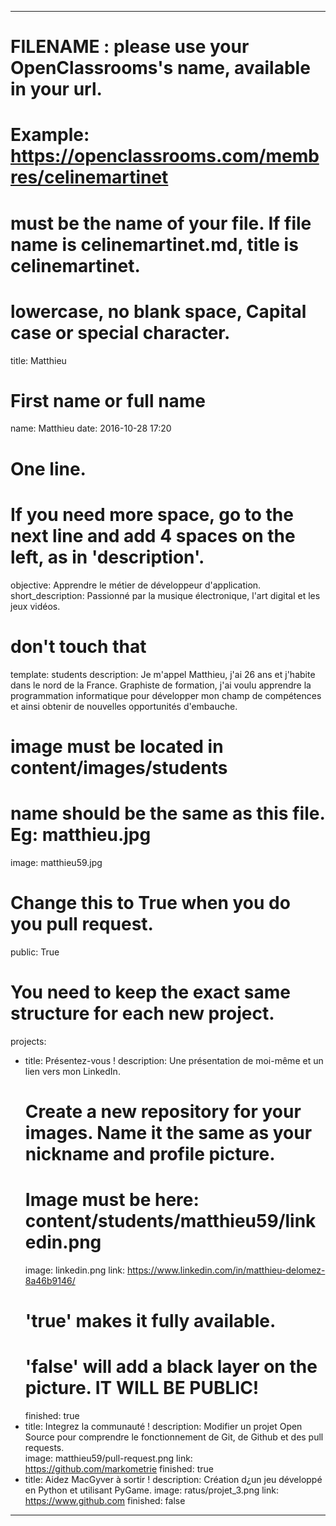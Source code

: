 
---

# FILENAME : please use your OpenClassrooms's name, available in your url.
# Example: https://openclassrooms.com/membres/celinemartinet
# must be the name of your file. If file name is celinemartinet.md, title is celinemartinet.
# lowercase, no blank space, Capital case or special character.
title: Matthieu

# First name or full name
name: Matthieu
date: 2016-10-28 17:20

# One line.
# If you need more space, go to the next line and add 4 spaces on the left, as in 'description'.
objective: Apprendre le métier de développeur d'application.
short_description: Passionné par la musique électronique, l'art digital et les jeux vidéos.

# don't touch that
template: students
description:
    Je m'appel Matthieu, j'ai 26 ans et j'habite dans le nord de la France. Graphiste de formation, j'ai voulu apprendre la programmation informatique pour développer mon champ de compétences et ainsi obtenir de nouvelles opportunités d'embauche. 

# image must be located in content/images/students
# name should be the same as this file. Eg: matthieu.jpg
image: matthieu59.jpg

# Change this to True when you do you pull request.
public: True

# You need to keep the exact same structure for each new project.
projects:
  - title: Présentez-vous !
    description: Une présentation de moi-même et un lien vers mon LinkedIn.
    # Create a new repository for your images. Name it the same as your nickname and profile picture.
    # Image must be here: content/students/matthieu59/linkedin.png
    image: linkedin.png
    link: https://www.linkedin.com/in/matthieu-delomez-8a46b9146/
    # 'true' makes it fully available.
    # 'false' will add a black layer on the picture. IT WILL BE PUBLIC!
    finished: true
  - title: Integrez la communauté !
    description: Modifier un projet Open Source pour comprendre le fonctionnement de Git, de Github et des pull requests.  
    image: matthieu59/pull-request.png
    link: https://github.com/markometrie
    finished: true
  - title: Aidez MacGyver à sortir !
    description: Création d¿un jeu développé en Python et utilisant PyGame.
    image: ratus/projet_3.png
    link: https://www.github.com
    finished: false
---  
